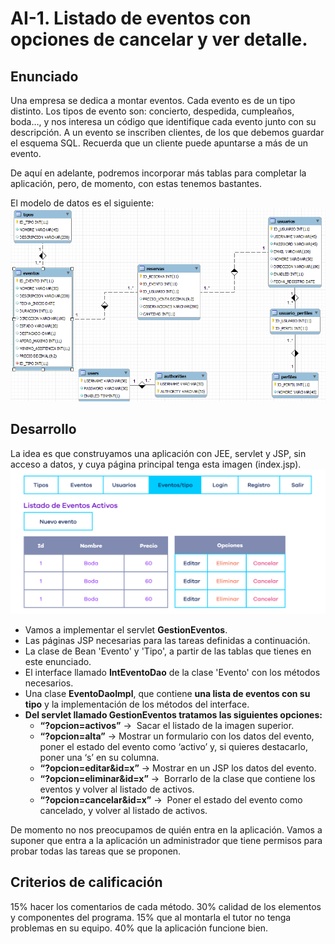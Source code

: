 # AI-1. Listado de eventos con opciones de cancelar y ver detalle.

## Enunciado

Una empresa se dedica a montar eventos. Cada evento es de un tipo distinto. Los tipos de evento son: concierto, despedida, cumpleaños, boda…, y nos interesa un código que identifique cada evento junto con su descripción. A un evento se inscriben clientes, de los que debemos guardar el esquema SQL. Recuerda que un cliente puede apuntarse a más de un evento. 

De aquí en adelante, podremos incorporar más tablas para completar la aplicación, pero, de momento, con estas tenemos bastantes.

El modelo de datos es el siguiente: 
![Modelo de datos del ejercicio](\src\main\webapp\img\ModeloDatos.png)

## Desarrollo

La idea es que construyamos una aplicación con JEE, servlet y JSP, sin acceso a datos, y cuya página principal tenga esta imagen (index.jsp). 
![Captura de los elementos activos en index.jsp](\src\main\webapp\img\c-158.jpg)

- Vamos a implementar el servlet **GestionEventos**. 
- Las páginas JSP necesarias para las tareas definidas a continuación. 
- La clase de Bean 'Evento' y 'Tipo', a partir de las tablas que tienes en este enunciado. 
- El interface llamado **IntEventoDao** de la clase 'Evento' con los métodos necesarios. 
- Una clase **EventoDaoImpl**, que contiene **una lista de eventos con su tipo** y la implementación de los métodos del interface.
- **Del servlet llamado GestionEventos tratamos las siguientes opciones:**
    - **“?opcion=activos”** ->  Sacar el listado de la imagen superior. 
    - **“?opcion=alta”** -> Mostrar un formulario con los datos del evento, poner el estado del evento como ‘activo’ y, si quieres destacarlo, poner una ‘s’ en su columna. 
    - **“?opcion=editar&id=x”** -> Mostrar en un JSP los datos del evento. 
    - **“?opcion=eliminar&id=x”** ->  Borrarlo de la clase que contiene los eventos y volver al listado de activos. 
    - **“?opcion=cancelar&id=x”** ->  Poner el estado del evento como cancelado, y volver al listado de activos. 

De momento no nos preocupamos de quién entra en la aplicación. Vamos a suponer que entra a la aplicación un administrador que tiene permisos para probar todas las tareas que se proponen.

## Criterios de calificación

15% hacer los comentarios de cada método.
30% calidad de los elementos y componentes del programa.
15% que al montarla el tutor no tenga problemas en su equipo.
40% que la aplicación funcione bien.